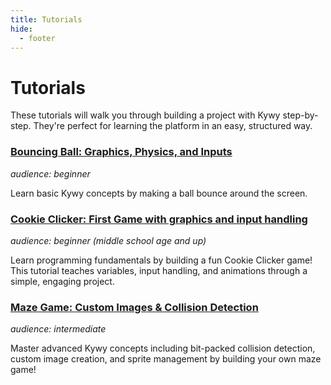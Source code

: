 ```yaml
---
title: Tutorials
hide:
  - footer
---
```


<!--
SPDX-FileCopyrightText: 2025 KOINSLOT, Inc.

SPDX-License-Identifier: GPL-3.0-or-later
-->

# Tutorials

These tutorials will walk you through building a project with Kywy step-by-step. They're perfect for learning the
platform in an easy, structured way.

### [Bouncing Ball: Graphics, Physics, and Inputs](./bouncing_ball/part_1.md)

_audience: beginner_

Learn basic Kywy concepts by making a ball bounce around the screen.

### [Cookie Clicker: First Game with graphics and input handling](./cookie_clicker/index.md)

_audience: beginner (middle school age and up)_

Learn programming fundamentals by building a fun Cookie Clicker game! This tutorial teaches variables, input handling, and animations through a simple, engaging project.

### [Maze Game: Custom Images & Collision Detection](./maze/index.md)

_audience: intermediate_

Master advanced Kywy concepts including bit-packed collision detection, custom image creation, and sprite management by building your own maze game!



